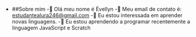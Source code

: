 - ##Sobre mim
-👋 Olá meu nome é Évellyn
-👀 Meu email de contato é: estudantealura246@gmail.com
-🌱 Eu estou interessada em aprender novas linguagens.
-💞️ Eu estou aprendendo a programar recentemente a linguagem JavaScript e Scratch
